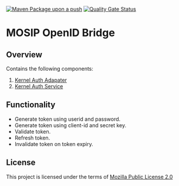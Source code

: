 [![Maven Package upon a push](https://github.com/mosip/mosip-openid-bridge/actions/workflows/push-trigger.yml/badge.svg?branch=release-1.2.0.x)](https://github.com/mosip/mosip-openid-bridge/actions/workflows/push-trigger.yml)
[![Quality Gate Status](https://sonarcloud.io/api/project_badges/measure?project=mosip_mosip-openid-bridge&metric=alert_status)](https://sonarcloud.io/dashboard?branch=release-1.2.0.x&id=mosip_mosip-openid-bridge)

# MOSIP OpenID Bridge

## Overview
Contains the following components:

1. [Kernel Auth Adapater](kernel/kernel-auth-adapter)
2. [Kernel Auth Service](kernel/kernel-auth-service)

## Functionality
-  Generate token using userid and password.
-  Generate token using client-id and secret key.
-  Validate token.
-  Refresh token.
-  Invalidate token on token expiry.

## License
This project is licensed under the terms of [Mozilla Public License 2.0](LICENSE)
